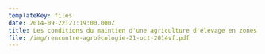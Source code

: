 ```yaml
---
templateKey: files
date: 2014-09-22T21:19:00.000Z
title: Les conditions du maintien d'une agriculture d'élevage en zones humides
file: /img/rencontre-agroécologie-21-oct-2014vf.pdf
---
```

